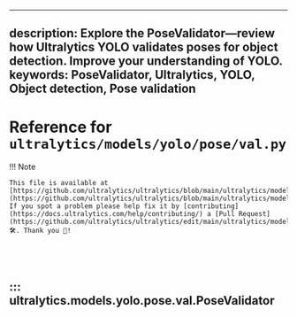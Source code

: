 ______________________________________________________________________

## description: Explore the PoseValidator—review how Ultralytics YOLO validates poses for object detection. Improve your understanding of YOLO. keywords: PoseValidator, Ultralytics, YOLO, Object detection, Pose validation

# Reference for `ultralytics/models/yolo/pose/val.py`

!!! Note

```
This file is available at [https://github.com/ultralytics/ultralytics/blob/main/ultralytics/models/yolo/pose/val.py](https://github.com/ultralytics/ultralytics/blob/main/ultralytics/models/yolo/pose/val.py). If you spot a problem please help fix it by [contributing](https://docs.ultralytics.com/help/contributing/) a [Pull Request](https://github.com/ultralytics/ultralytics/edit/main/ultralytics/models/yolo/pose/val.py) 🛠️. Thank you 🙏!
```

<br><br>

## ::: ultralytics.models.yolo.pose.val.PoseValidator

<br><br>
